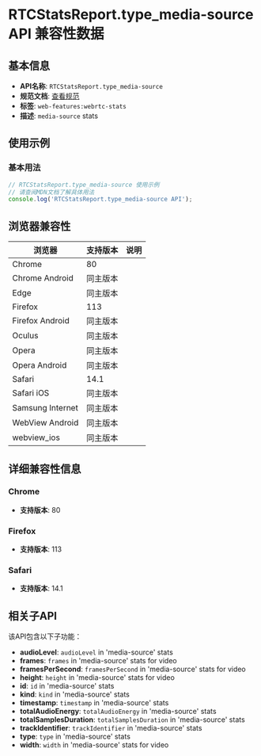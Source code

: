 # RTCStatsReport.type_media-source API 兼容性数据

## 基本信息

- **API名称**: `RTCStatsReport.type_media-source`
- **规范文档**: [查看规范](https://w3c.github.io/webrtc-stats/#dom-rtcstatstype-media-source)
- **标签**: `web-features:webrtc-stats`
- **描述**: `media-source` stats

## 使用示例

### 基本用法

```javascript
// RTCStatsReport.type_media-source 使用示例
// 请查阅MDN文档了解具体用法
console.log('RTCStatsReport.type_media-source API');
```

## 浏览器兼容性

| 浏览器 | 支持版本 | 说明 |
|--------|----------|------|
| Chrome | 80 |  |
| Chrome Android | 同主版本 |  |
| Edge | 同主版本 |  |
| Firefox | 113 |  |
| Firefox Android | 同主版本 |  |
| Oculus | 同主版本 |  |
| Opera | 同主版本 |  |
| Opera Android | 同主版本 |  |
| Safari | 14.1 |  |
| Safari iOS | 同主版本 |  |
| Samsung Internet | 同主版本 |  |
| WebView Android | 同主版本 |  |
| webview_ios | 同主版本 |  |

## 详细兼容性信息

### Chrome

- **支持版本**: 80

### Firefox

- **支持版本**: 113

### Safari

- **支持版本**: 14.1

## 相关子API

该API包含以下子功能：

- **audioLevel**: `audioLevel` in 'media-source' stats
- **frames**: `frames` in 'media-source' stats for video
- **framesPerSecond**: `framesPerSecond` in 'media-source' stats for video
- **height**: `height` in 'media-source' stats for video
- **id**: `id` in 'media-source' stats
- **kind**: `kind` in 'media-source' stats
- **timestamp**: `timestamp` in 'media-source' stats
- **totalAudioEnergy**: `totalAudioEnergy` in 'media-source' stats
- **totalSamplesDuration**: `totalSamplesDuration` in 'media-source' stats
- **trackIdentifier**: `trackIdentifier` in 'media-source' stats
- **type**: `type` in 'media-source' stats
- **width**: `width` in 'media-source' stats for video


